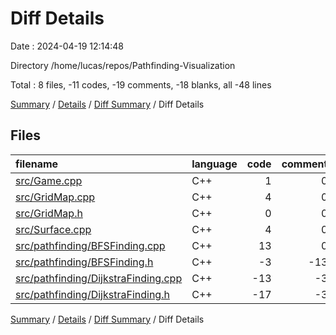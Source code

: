 # Diff Details

Date : 2024-04-19 12:14:48

Directory /home/lucas/repos/Pathfinding-Visualization

Total : 8 files,  -11 codes, -19 comments, -18 blanks, all -48 lines

[Summary](results.md) / [Details](details.md) / [Diff Summary](diff.md) / Diff Details

## Files
| filename | language | code | comment | blank | total |
| :--- | :--- | ---: | ---: | ---: | ---: |
| [src/Game.cpp](/src/Game.cpp) | C++ | 1 | 0 | 0 | 1 |
| [src/GridMap.cpp](/src/GridMap.cpp) | C++ | 4 | 0 | 0 | 4 |
| [src/GridMap.h](/src/GridMap.h) | C++ | 0 | 0 | -1 | -1 |
| [src/Surface.cpp](/src/Surface.cpp) | C++ | 4 | 0 | 3 | 7 |
| [src/pathfinding/BFSFinding.cpp](/src/pathfinding/BFSFinding.cpp) | C++ | 13 | 0 | 0 | 13 |
| [src/pathfinding/BFSFinding.h](/src/pathfinding/BFSFinding.h) | C++ | -3 | -13 | 0 | -16 |
| [src/pathfinding/DijkstraFinding.cpp](/src/pathfinding/DijkstraFinding.cpp) | C++ | -13 | -3 | -9 | -25 |
| [src/pathfinding/DijkstraFinding.h](/src/pathfinding/DijkstraFinding.h) | C++ | -17 | -3 | -11 | -31 |

[Summary](results.md) / [Details](details.md) / [Diff Summary](diff.md) / Diff Details